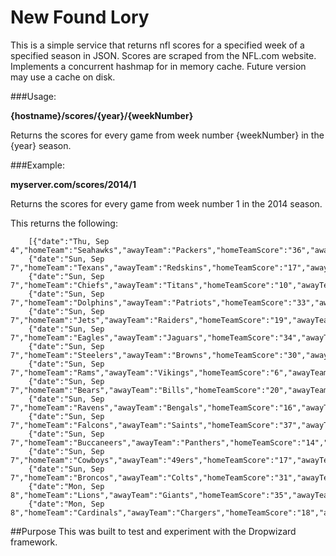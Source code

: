 # New Found Lory

This is a simple service that returns nfl scores for a specified week of a specified season in JSON. Scores are scraped 
from the NFL.com website. Implements a concurrent hashmap for in memory cache. Future version may use a cache on disk.

###Usage: 

**{hostname}/scores/{year}/{weekNumber}**

Returns the scores for every game from week number {weekNumber} in the {year} season. 

###Example:

**myserver.com/scores/2014/1**

Returns the scores for every game from week number 1 in the 2014 season.

This returns the following:
        
        [{"date":"Thu, Sep 4","homeTeam":"Seahawks","awayTeam":"Packers","homeTeamScore":"36","awayTeamScore":"16"},
        {"date":"Sun, Sep 7","homeTeam":"Texans","awayTeam":"Redskins","homeTeamScore":"17","awayTeamScore":"6"},
        {"date":"Sun, Sep 7","homeTeam":"Chiefs","awayTeam":"Titans","homeTeamScore":"10","awayTeamScore":"26"},
        {"date":"Sun, Sep 7","homeTeam":"Dolphins","awayTeam":"Patriots","homeTeamScore":"33","awayTeamScore":"20"},
        {"date":"Sun, Sep 7","homeTeam":"Jets","awayTeam":"Raiders","homeTeamScore":"19","awayTeamScore":"14"},
        {"date":"Sun, Sep 7","homeTeam":"Eagles","awayTeam":"Jaguars","homeTeamScore":"34","awayTeamScore":"17"},
        {"date":"Sun, Sep 7","homeTeam":"Steelers","awayTeam":"Browns","homeTeamScore":"30","awayTeamScore":"27"},
        {"date":"Sun, Sep 7","homeTeam":"Rams","awayTeam":"Vikings","homeTeamScore":"6","awayTeamScore":"34"},
        {"date":"Sun, Sep 7","homeTeam":"Bears","awayTeam":"Bills","homeTeamScore":"20","awayTeamScore":"23"},
        {"date":"Sun, Sep 7","homeTeam":"Ravens","awayTeam":"Bengals","homeTeamScore":"16","awayTeamScore":"23"},
        {"date":"Sun, Sep 7","homeTeam":"Falcons","awayTeam":"Saints","homeTeamScore":"37","awayTeamScore":"34"},
        {"date":"Sun, Sep 7","homeTeam":"Buccaneers","awayTeam":"Panthers","homeTeamScore":"14","awayTeamScore":"20"},
        {"date":"Sun, Sep 7","homeTeam":"Cowboys","awayTeam":"49ers","homeTeamScore":"17","awayTeamScore":"28"},
        {"date":"Sun, Sep 7","homeTeam":"Broncos","awayTeam":"Colts","homeTeamScore":"31","awayTeamScore":"24"},
        {"date":"Mon, Sep 8","homeTeam":"Lions","awayTeam":"Giants","homeTeamScore":"35","awayTeamScore":"14"},
        {"date":"Mon, Sep 8","homeTeam":"Cardinals","awayTeam":"Chargers","homeTeamScore":"18","awayTeamScore":"17"}]


##Purpose
This was built to test and experiment with the Dropwizard framework. 

